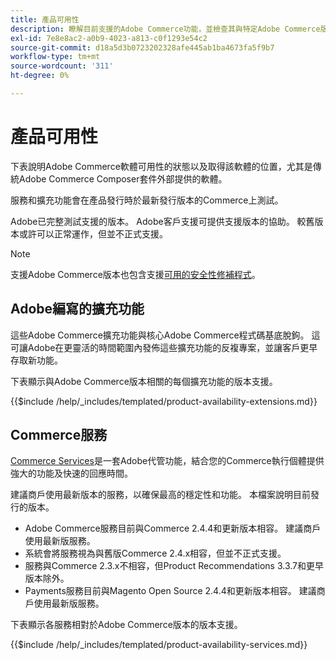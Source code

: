 ```yaml
---
title: 產品可用性
description: 瞭解目前支援的Adobe Commerce功能，並檢查其與特定Adobe Commerce版本的相容性。
exl-id: 7e8e8ac2-a0b9-4023-a813-c0f1293e54c2
source-git-commit: d18a5d3b0723202328afe445ab1ba4673fa5f9b7
workflow-type: tm+mt
source-wordcount: '311'
ht-degree: 0%

---
```


# 產品可用性

下表說明Adobe Commerce軟體可用性的狀態以及取得該軟體的位置，尤其是傳統Adobe Commerce Composer套件外部提供的軟體。

服務和擴充功能會在產品發行時於最新發行版本的Commerce上測試。

Adobe已完整測試支援的版本。 Adobe客戶支援可提供支援版本的協助。 較舊版本或許可以正常運作，但並不正式支援。

>[!NOTE]
>
>支援Adobe Commerce版本也包含支援[可用的安全性修補程式](versions.md)。

## Adobe編寫的擴充功能

這些Adobe Commerce擴充功能與核心Adobe Commerce程式碼基底脫鉤。 這可讓Adobe在更靈活的時間範圍內發佈這些擴充功能的反複專案，並讓客戶更早存取新功能。

下表顯示與Adobe Commerce版本相關的每個擴充功能的版本支援。

{{$include /help/_includes/templated/product-availability-extensions.md}}

## Commerce服務

[Commerce Services](https://experienceleague.adobe.com/docs/commerce/user-guides/home.html)是一套Adobe代管功能，結合您的Commerce執行個體提供強大的功能及快速的回應時間。

建議商戶使用最新版本的服務，以確保最高的穩定性和功能。 本檔案說明目前發行的版本。

* Adobe Commerce服務目前與Commerce 2.4.4和更新版本相容。 建議商戶使用最新版服務。
* 系統會將服務視為與舊版Commerce 2.4.x相容，但並不正式支援。
* 服務與Commerce 2.3.x不相容，但Product Recommendations 3.3.7和更早版本除外。
* Payments服務目前與Magento Open Source 2.4.4和更新版本相容。 建議商戶使用最新版服務。

下表顯示各服務相對於Adobe Commerce版本的版本支援。

{{$include /help/_includes/templated/product-availability-services.md}}

<!-- Last updated from includes: 2025-09-23 12:01:22 -->

